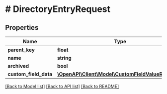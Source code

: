 # # DirectoryEntryRequest

## Properties

Name | Type | Description | Notes
------------ | ------------- | ------------- | -------------
**parent_key** | **float** |  | [optional]
**name** | **string** |  | [optional]
**archived** | **bool** |  | [optional]
**custom_field_data** | [**\OpenAPI\Client\Model\CustomFieldValueRequest[]**](CustomFieldValueRequest.md) |  | [optional]

[[Back to Model list]](../../README.md#models) [[Back to API list]](../../README.md#endpoints) [[Back to README]](../../README.md)
